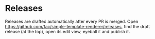 # Releases

Releases are drafted automatically after every PR is merged. Open https://github.com/fac/simple-template-renderer/releases, find the draft release (at the top), open its edit view, eyeball it and publish it.
